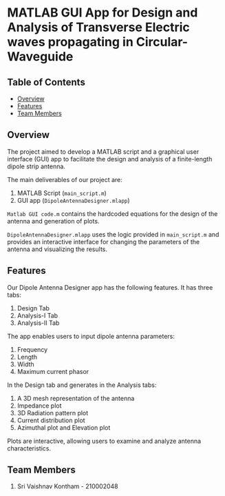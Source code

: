 # MATLAB GUI App for Design and Analysis of Transverse Electric waves propagating in Circular-Waveguide

## Table of Contents

- [Overview](#overview)
- [Features](#features)
- [Team Members](#team-members)

## Overview

The project aimed to develop a MATLAB script and a graphical user interface (GUI) app to facilitate the design and analysis of a finite-length dipole strip antenna.

The main deliverables of our project are:
1. MATLAB Script (`main_script.m`)
2. GUI app (`DipoleAntennaDesigner.mlapp`)

`Matlab GUI code.m` contains the hardcoded equations for the design of the antenna and generation of plots.

`DipoleAntennaDesigner.mlapp` uses the logic provided in `main_script.m` and provides an interactive interface for changing the parameters of the antenna and visualizing the results.

## Features

Our Dipole Antenna Designer app has the following features. It has three tabs:
1. Design Tab
2. Analysis-I Tab
3. Analysis-II Tab

The app enables users to input dipole antenna parameters:
1. Frequency
2. Length
3. Width
4. Maximum current phasor

In the Design tab and generates in the Analysis tabs:
1. A 3D mesh representation of the antenna
2. Impedance plot
3. 3D Radiation pattern plot
4. Current distribution plot
5. Azimuthal plot and Elevation plot

Plots are interactive, allowing users to examine and analyze antenna characteristics.

## Team Members

1. Sri Vaishnav Kontham - 210002048

   
